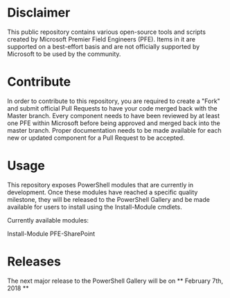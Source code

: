 # Disclaimer

This public repository contains various open-source tools and scripts created by Microsoft Premier Field Engineers (PFE). Items in it are supported on a best-effort basis and are not officially supported by Microsoft to be used by the community.

# Contribute

In order to contribute to this repository, you are required to create a "Fork" and submit official Pull Requests to have your code merged back with the Master branch. Every component needs to have been reviewed by at least one PFE within Microsoft before being approved and merged back into the master branch. Proper documentation needs to be made available for each new or updated component for a Pull Request to be accepted.

# Usage

This repository exposes PowerShell modules that are currently in development. Once these modules have reached a specific quality milestone, they will be released to the PowerShell Gallery and be made available for users to install using the Install-Module cmdlets.

Currently available modules:

Install-Module PFE-SharePoint

# Releases

The next major release to the PowerShell Gallery will be on ** February 7th, 2018 **
